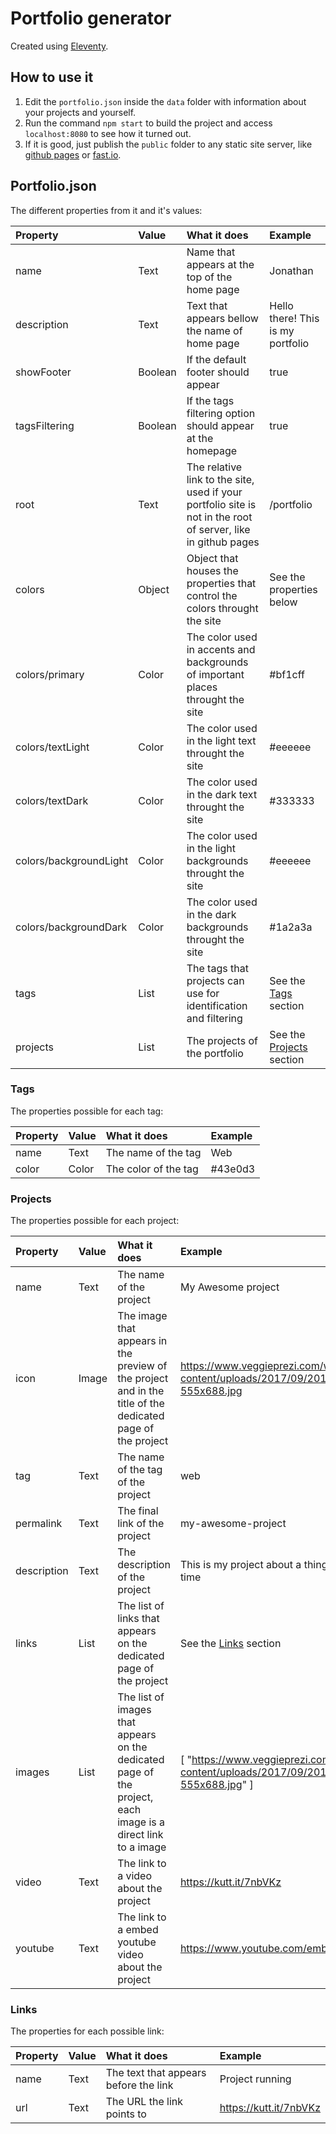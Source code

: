 # Portfolio generator
Created using [Eleventy](https://www.11ty.dev/).

## How to use it
1. Edit the `portfolio.json` inside the `data` folder with information about your projects and yourself.
2. Run the command `npm start` to build the project and access `localhost:8080` to see how it turned out.
3. If it is good, just publish the `public` folder to any static site server, like [github pages](https://pages.github.com/) or [fast.io](https://fast.io).

## Portfolio.json
The different properties from it and it's values:

| Property               | Value   | What it does                                                                                                  | Example                               |
|:-----------------------|:--------|:--------------------------------------------------------------------------------------------------------------|:--------------------------------------|
| name                   | Text    | Name that appears at the top of the home page                                                                 | Jonathan                              |
| description            | Text    | Text that appears bellow the name of home page                                                                | Hello there! This is my portfolio     |
| showFooter             | Boolean | If the default footer should appear                                                                           | true                                  |
| tagsFiltering          | Boolean | If the tags filtering option should appear at the homepage                                                    | true                                  |
| root                   | Text    | The relative link to the site, used if your portfolio site is not in the root of server, like in github pages | /portfolio                            |
| colors                 | Object  | Object that houses the properties that control the colors throught the site                                   | See the properties below              |
| colors/primary         | Color   | The color used in accents and backgrounds of important places throught the site                               | #bf1cff                               |
| colors/textLight       | Color   | The color used in the light text throught the site                                                            | #eeeeee                               |
| colors/textDark        | Color   | The color used in the dark text throught the site                                                             | #333333                               |
| colors/backgroundLight | Color   | The color used in the light backgrounds throught the site                                                     | #eeeeee                               |
| colors/backgroundDark  | Color   | The color used in the dark backgrounds throught the site                                                      | #1a2a3a                               |
| tags                   | List    | The tags that projects can use for identification and filtering                                               | See the [Tags](#tags) section         |
| projects               | List    | The projects of the portfolio                                                                                 | See the [Projects](#projects) section |

### Tags
The properties possible for each tag:

| Property | Value | What it does         | Example |
|:---------|:------|:---------------------|:--------|
| name     | Text  | The name of the tag  | Web     |
| color    | Color | The color of the tag | #43e0d3 |

### Projects
The properties possible for each project:

| Property    | Value   | What it does                                                                                                 | Example                                                                                  |
|:------------|:--------|:-------------------------------------------------------------------------------------------------------------|:-----------------------------------------------------------------------------------------|
| name        | Text    | The name of the project                                                                                      | My Awesome project                                                                       |
| icon        | Image   | The image that appears in the preview of the project and in the title of the dedicated page of the project   | https://www.veggieprezi.com/wp-content/uploads/2017/09/20170731_214129-555x688.jpg       |
| tag         | Text    | The name of the tag of the project                                                                           | web                                                                                      |
| permalink   | Text    | The final link of the project                                                                                | my-awesome-project                                                                       |
| description | Text    | The description of the project                                                                               | This is my project about a thing I did in my free time                                   |
| links       | List    | The list of links that appears on the dedicated page of the project                                          | See the [Links](#links) section                                                        |
| images      | List    | The list of images that appears on the dedicated page of the project, each image is a direct link to a image | [ "https://www.veggieprezi.com/wp-content/uploads/2017/09/20170731_214129-555x688.jpg" ] |
| video       | Text    | The link to a video about the project                                                                        | https://kutt.it/7nbVKz                                                                   |
| youtube     | Text    | The link to a embed youtube video about the project                                                           |https://www.youtube.com/embed/dQw4w9WgXcQ                                                |

### Links
The properties for each possible link:

| Property | Value | What it does                          | Example                |
|:---------|:------|:--------------------------------------|:-----------------------|
| name     | Text  | The text that appears before the link | Project running        |
| url      | Text  | The URL the link points to            | https://kutt.it/7nbVKz |